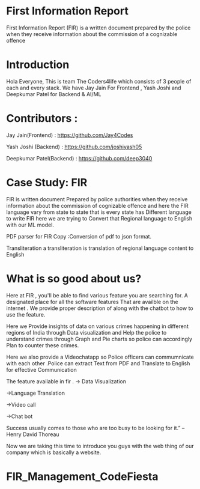 # First Information Report
First Information Report (FIR) is a written document prepared by the police when they receive information about the commission of a cognizable offence
# Introduction
Hola Everyone, This is team The Coders4life which consists of 3 people of each and every stack. 
We have Jay Jain For Frontend , Yash Joshi and Deepkumar Patel for Backend & AI/ML
# Contributors :
Jay Jain(Frontend)       : https://github.com/Jay4Codes

Yash Joshi (Backend)     : https://github.com/joshiyash05

Deepkumar Patel(Backend) : https://github.com/deep3040

# Case Study: FIR
FIR is written document Prepared by police authorities when they receive information about the commission of cognizable offence and here the FIR language vary from state to 
state that is every state has Different language to write FIR here we are trying to Convert that Regional language to English with our ML model.

PDF parser for FIR Copy :Conversion of  pdf to json format.

Transliteration
a transliteration is translation of  regional language content to English

# What is so good about us?
Here at FIR , you'll be able to find various feature you are searching for. A designated place for all the software features That are availble on the internet . We provide proper description of along with the chatbot to how to use the feature.

Here we Provide insights of data on various crimes happening in different regions of India through Data visualization and Help the police to understand crimes through 
Graph and Pie charts so police can accordingly Plan to counter these crimes.

Here we also provide a Videochatapp so Police officers can commumnicate with each other .Police can extract Text from PDF and Translate to English for effective Communication

The feature available in fir  .
-> Data Visualization

->Language Translation

->Video call

->Chat bot

Success usually comes to those who are too busy to be looking for it.” – Henry David Thoreau

Now we are taking this time to introduce you guys with the web thing of our company which is basically a website.




# FIR_Management_CodeFiesta
